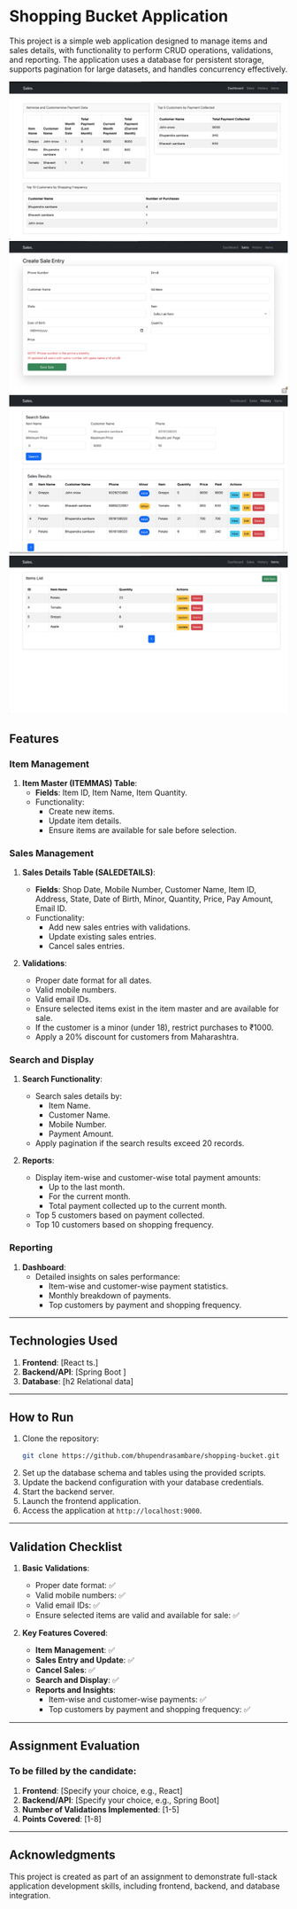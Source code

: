 # Shopping Bucket Application

This project is a simple web application designed to manage items and sales details, with functionality to perform CRUD operations, validations, and reporting. The application uses a database for persistent storage, supports pagination for large datasets, and handles concurrency effectively.

![Dashboard](./screenshoot/dashboard.png)
![Dashboard](./screenshoot/add-sales.png)
![Dashboard](./screenshoot/search-sales.png)
![Dashboard](./screenshoot/items.png)

## Features

### Item Management
1. **Item Master (ITEMMAS) Table**:
   - **Fields**: Item ID, Item Name, Item Quantity.
   - Functionality:
     - Create new items.
     - Update item details.
     - Ensure items are available for sale before selection.

### Sales Management
1. **Sales Details Table (SALEDETAILS)**:
   - **Fields**: Shop Date, Mobile Number, Customer Name, Item ID, Address, State, Date of Birth, Minor, Quantity, Price, Pay Amount, Email ID.
   - Functionality:
     - Add new sales entries with validations.
     - Update existing sales entries.
     - Cancel sales entries.

2. **Validations**:
   - Proper date format for all dates.
   - Valid mobile numbers.
   - Valid email IDs.
   - Ensure selected items exist in the item master and are available for sale.
   - If the customer is a minor (under 18), restrict purchases to ₹1000.
   - Apply a 20% discount for customers from Maharashtra.

### Search and Display
1. **Search Functionality**:
   - Search sales details by:
     - Item Name.
     - Customer Name.
     - Mobile Number.
     - Payment Amount.
   - Apply pagination if the search results exceed 20 records.

2. **Reports**:
   - Display item-wise and customer-wise total payment amounts:
     - Up to the last month.
     - For the current month.
     - Total payment collected up to the current month.
   - Top 5 customers based on payment collected.
   - Top 10 customers based on shopping frequency.

### Reporting
1. **Dashboard**:
   - Detailed insights on sales performance:
     - Item-wise and customer-wise payment statistics.
     - Monthly breakdown of payments.
     - Top customers by payment and shopping frequency.

---

## Technologies Used

1. **Frontend**: [React ts.]
2. **Backend/API**: [Spring Boot ]
3. **Database**: [h2 Relational data]

---

## How to Run

1. Clone the repository:
   ```bash
   git clone https://github.com/bhupendrasambare/shopping-bucket.git
   ```
2. Set up the database schema and tables using the provided scripts.
3. Update the backend configuration with your database credentials.
4. Start the backend server.
5. Launch the frontend application.
6. Access the application at `http://localhost:9000`.

---

## Validation Checklist

1. **Basic Validations**:
    - Proper date format: ✅
    - Valid mobile numbers: ✅
    - Valid email IDs: ✅
    - Ensure selected items are valid and available for sale: ✅

2. **Key Features Covered**:
    - **Item Management**: ✅
    - **Sales Entry and Update**: ✅
    - **Cancel Sales**: ✅
    - **Search and Display**: ✅
    - **Reports and Insights**:
        - Item-wise and customer-wise payments: ✅
        - Top customers by payment and shopping frequency: ✅

---

## Assignment Evaluation

### To be filled by the candidate:

1. **Frontend**: [Specify your choice, e.g., React]
2. **Backend/API**: [Specify your choice, e.g., Spring Boot]
3. **Number of Validations Implemented**: [1-5]
4. **Points Covered**: [1-8]

---

## Acknowledgments

This project is created as part of an assignment to demonstrate full-stack application development skills, including frontend, backend, and database integration.